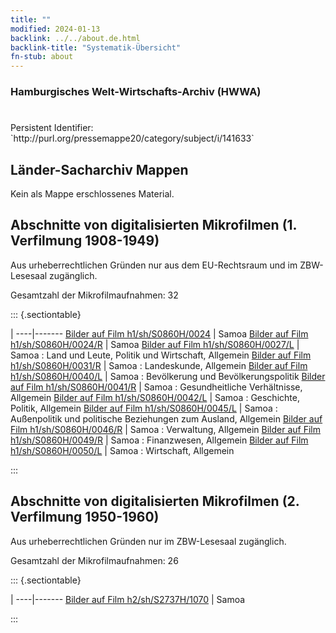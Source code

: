 ```yaml
---
title: ""
modified: 2024-01-13
backlink: ../../about.de.html
backlink-title: "Systematik-Übersicht"
fn-stub: about
---
```


### Hamburgisches Welt-Wirtschafts-Archiv (HWWA)

# 

<div class="hint">Persistent Identifier: `http://purl.org/pressemappe20/category/subject/i/141633`</div>







## Länder-Sacharchiv Mappen





Kein als Mappe erschlossenes Material.



<a id="filmsections" />

## Abschnitte von digitalisierten Mikrofilmen (1. Verfilmung 1908-1949)

<p>Aus urheberrechtlichen Gründen nur aus dem EU-Rechtsraum und im ZBW-Lesesaal zugänglich.</p>


<p>Gesamtzahl der Mikrofilmaufnahmen: 32</p>





::: {.sectiontable}

 | 
----|-------
<a class="btn" href="https://pm20.zbw.eu/film/h1/sh/S0860H/0024" rel="nofollow">Bilder auf Film h1/sh/S0860H/0024</a> | Samoa
<a class="btn" href="https://pm20.zbw.eu/film/h1/sh/S0860H/0024/R" rel="nofollow">Bilder auf Film h1/sh/S0860H/0024/R</a> | Samoa
<a class="btn" href="https://pm20.zbw.eu/film/h1/sh/S0860H/0027/L" rel="nofollow">Bilder auf Film h1/sh/S0860H/0027/L</a> | Samoa : Land und Leute, Politik und Wirtschaft, Allgemein
<a class="btn" href="https://pm20.zbw.eu/film/h1/sh/S0860H/0031/R" rel="nofollow">Bilder auf Film h1/sh/S0860H/0031/R</a> | Samoa : Landeskunde, Allgemein
<a class="btn" href="https://pm20.zbw.eu/film/h1/sh/S0860H/0040/L" rel="nofollow">Bilder auf Film h1/sh/S0860H/0040/L</a> | Samoa : Bevölkerung und Bevölkerungspolitik
<a class="btn" href="https://pm20.zbw.eu/film/h1/sh/S0860H/0041/R" rel="nofollow">Bilder auf Film h1/sh/S0860H/0041/R</a> | Samoa : Gesundheitliche Verhältnisse, Allgemein
<a class="btn" href="https://pm20.zbw.eu/film/h1/sh/S0860H/0042/L" rel="nofollow">Bilder auf Film h1/sh/S0860H/0042/L</a> | Samoa : Geschichte, Politik, Allgemein
<a class="btn" href="https://pm20.zbw.eu/film/h1/sh/S0860H/0045/L" rel="nofollow">Bilder auf Film h1/sh/S0860H/0045/L</a> | Samoa : Außenpolitik und politische Beziehungen zum Ausland, Allgemein
<a class="btn" href="https://pm20.zbw.eu/film/h1/sh/S0860H/0046/R" rel="nofollow">Bilder auf Film h1/sh/S0860H/0046/R</a> | Samoa : Verwaltung, Allgemein
<a class="btn" href="https://pm20.zbw.eu/film/h1/sh/S0860H/0049/R" rel="nofollow">Bilder auf Film h1/sh/S0860H/0049/R</a> | Samoa : Finanzwesen, Allgemein
<a class="btn" href="https://pm20.zbw.eu/film/h1/sh/S0860H/0050/L" rel="nofollow">Bilder auf Film h1/sh/S0860H/0050/L</a> | Samoa :  	Wirtschaft, Allgemein


:::




## Abschnitte von digitalisierten Mikrofilmen (2. Verfilmung 1950-1960)

<p>Aus urheberrechtlichen Gründen nur im ZBW-Lesesaal zugänglich.</p>


<p>Gesamtzahl der Mikrofilmaufnahmen: 26</p>





::: {.sectiontable}

 | 
----|-------
<a class="btn" href="https://pm20.zbw.eu/film/h2/sh/S2737H/1070" rel="nofollow">Bilder auf Film h2/sh/S2737H/1070</a> | Samoa


:::
















